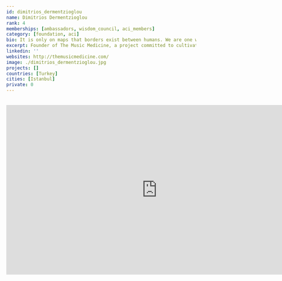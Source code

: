 ```yaml
---
id: dimitrios_dermentzioglou
name: Dimitrios Dermentzioglou
rank: 4
memberships: [ambassadors, wisdom_council, aci_members]
category: [foundation, aci]
bio: It is only on maps that borders exist between humans. We are one world, one race, we carry one song. Dimitrios is the founder of The Music Medicine, a project committed to cultivating Global Joy and Harmony, through the use and study of Music and Performing Arts as tools of Human Development and Self-Healing. Medical Ethnomusicologist, Music Therapist, Musician, Listener and Conductor, Dimitrios has a more than three-decade experience in the arts of Music and Celebration, studying their beneficial effects in Mind, Body, Soul and Social interaction.
excerpt: Founder of The Music Medicine, a project committed to cultivating Global Joy and Harmony.
linkedin: ''
websites: http://themusicmedicine.com/
image: ./dimitrios_dermentzioglou.jpg
projects: []
countries: [Turkey]
cities: [Istanbul]
private: 0
---
```


<BR>
<div class="aspect-w-16 aspect-h-9">
<iframe src="https://player.vimeo.com/video/413150039" width="800" height="450" frameborder="0" allow="autoplay; fullscreen" allowfullscreen></iframe>
</div>
<BR>
